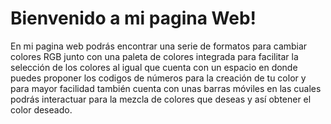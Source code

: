 # Bienvenido a mi pagina Web!

En mi pagina web podrás encontrar una serie de formatos para cambiar colores RGB junto con una paleta de colores integrada para facilitar la selección de los colores al igual que cuenta con un espacio en donde puedes proponer los codigos de números para la creación de tu color y para mayor facilidad también cuenta con unas barras móviles en las cuales podrás interactuar para la mezcla de colores que deseas y así obtener el color deseado. 
